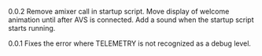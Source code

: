0.0.2
Remove amixer call in startup script.
Move display of welcome animation until after AVS is connected.
Add a sound when the startup script starts running.

0.0.1
Fixes the error where TELEMETRY is not recognized as a debug level.
